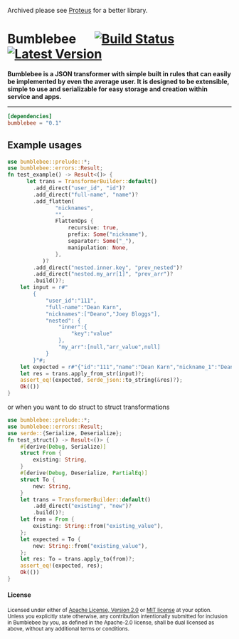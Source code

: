 Archived please see [Proteus](https://github.com/rust-playground/proteus) for a better library.

# Bumblebee &emsp; [![Build Status]][travis] [![Latest Version]][crates.io]

[Build Status]: https://api.travis-ci.org/rust-playground/bumblebee.svg?branch=master
[travis]: https://travis-ci.org/rust-playground/bumblebee
[Latest Version]: https://img.shields.io/crates/v/bumblebee.svg
[crates.io]: https://crates.io/crates/bumblebee

**Bumblebee is a JSON transformer with simple built in rules that can easily be implemented by even the average user. It is designed to be extensible, simple to use and serializable for easy storage and creation within service and apps.**

---

```toml
[dependencies]
bumblebee = "0.1"
```

## Example usages
```rust
use bumblebee::prelude::*;
use bumblebee::errors::Result;
fn test_example() -> Result<()> {
      let trans = TransformerBuilder::default()
        .add_direct("user_id", "id")?
        .add_direct("full-name", "name")?
        .add_flatten(
               "nicknames",
               "",
               FlattenOps {
                   recursive: true,
                   prefix: Some("nickname"),
                   separator: Some("_"),
                   manipulation: None,
               },
           )?
        .add_direct("nested.inner.key", "prev_nested")?
        .add_direct("nested.my_arr[1]", "prev_arr")?
        .build()?;
    let input = r#"
        {
            "user_id":"111",
            "full-name":"Dean Karn",
            "nicknames":["Deano","Joey Bloggs"],
            "nested": {
                "inner":{
                    "key":"value"
                },
                "my_arr":[null,"arr_value",null]
            }
        }"#;
    let expected = r#"{"id":"111","name":"Dean Karn","nickname_1":"Deano","nickname_2":"Joey Bloggs","prev_arr":"arr_value","prev_nested":"value"}"#;
    let res = trans.apply_from_str(input)?;
    assert_eq!(expected, serde_json::to_string(&res)?);
    Ok(())
}
```

or when you want to do struct to struct transformations

```rust
use bumblebee::prelude::*;
use bumblebee::errors::Result;
use serde::{Serialize, Deserialize};
fn test_struct() -> Result<()> {
    #[derive(Debug, Serialize)]
    struct From {
        existing: String,
    }
    #[derive(Debug, Deserialize, PartialEq)]
    struct To {
        new: String,
    }
    let trans = TransformerBuilder::default()
        .add_direct("existing", "new")?
        .build()?;
    let from = From {
        existing: String::from("existing_value"),
    };
    let expected = To {
        new: String::from("existing_value"),
    };
    let res: To = trans.apply_to(from)?;
    assert_eq!(expected, res);
    Ok(())
}
```

#### License

<sup>
Licensed under either of <a href="LICENSE-APACHE">Apache License, Version
2.0</a> or <a href="LICENSE-MIT">MIT license</a> at your option.
</sup>

<br>

<sub>
Unless you explicitly state otherwise, any contribution intentionally submitted
for inclusion in Bumblebee by you, as defined in the Apache-2.0 license, shall be
dual licensed as above, without any additional terms or conditions.
</sub>
